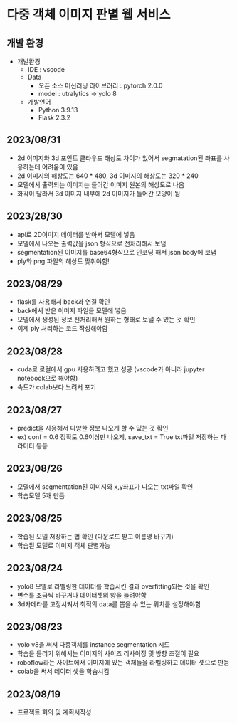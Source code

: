 # 다중 객체 이미지 판별 웹 서비스

## 개발 환경
- 개발환경
    - IDE : vscode
    - Data
        - 오픈 소스 머신러닝 라이브러리 : pytorch 2.0.0
        - model : utralytics -> yolo 8
    - 개발언어
        - Python 3.9.13
        - Flask 2.3.2


## 2023/08/31
- 2d 이미지와 3d 포인트 클라우드 해상도 차이가 있어서 segmatation된 좌표를 사용하는데 어려움이 있음
- 2d 이미지의 해상도는 640 * 480, 3d 이미지의 해상도는 320 * 240 
- 모델에서 출력되는 이미지는 들어간 이미지 원본의 해상도로 나옴
- 화각이 달라서 3d 이미지 내부에 2d 이미지가 들어간 모양이 됨

## 2023/28/30
- api로 2D이미지 데이터를 받아서 모델에 넣음
- 모델에서 나오는 출력값을 json 형식으로 전처리해서 보냄
- segmentation된 이미지를 base64형식으로 인코딩 해서 json body에 보냄
- ply와 png 파일의 해상도 맞춰야함!
## 2023/08/29
- flask를 사용해서 back과 연결 확인
- back에서 받은 이미지 파일을 모델에 넣음
- 모델에서 생성된 정보 전처리해서 원하는 형태로 보낼 수 있는 것 확인
- 이제 ply 처리하는 코드 작성해야함
## 2023/08/28
- cuda로 로컬에서 gpu 사용하려고 했고 성공 (vscode가 아니라 jupyter notebook으로 해야함)
- 속도가 colab보다 느려서 포기
## 2023/08/27
- predict을 사용해서 다양한 정보 나오게 할 수 있는 것 확인
- ex) conf = 0.6 정확도 0.6이상만 나오게, save_txt = True txt파일 저장하는 파라미터 등등
## 2023/08/26
- 모델에서 segmentation된 이미지와 x,y좌표가 나오는 txt파일 확인
- 학습모델 5개 만듬
## 2023/08/25
- 학습된 모델 저장하는 법 확인 (다운로드 받고 이름명 바꾸기)
- 학습된 모델로 이미지 객체 판별가능
## 2023/08/24
- yolo8 모델로 라벨링한 데이터를 학습시킨 결과 overfitting되는 것을 확인
- 변수를 조금씩 바꾸거나 데이터셋의 양을 늘려야함
- 3d카메라를 고정시켜서 최적의 data를 뽑을 수 있는 위치를 설정해야함
## 2023/08/23
- yolo v8을 써서 다중객체를 instance segmentation 시도
- 학습을 돌리기 위해서는 이미지의 사이즈 리사이징 및 방향 조절이 필요
- roboflow라는 사이트에서 이미지에 있는 객체들을 라벨링하고 데이터 셋으로 만듬
- colab을 써서 데이터 셋을 학습시킴
## 2023/08/19
- 프로젝트 회의 및 계획서작성